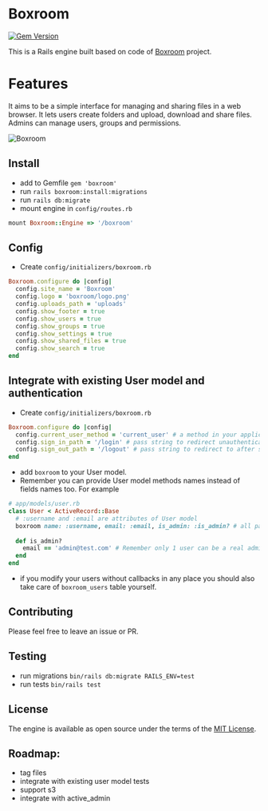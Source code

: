 # Boxroom
[![Gem Version](https://badge.fury.io/rb/boxroom.svg)](https://badge.fury.io/rb/boxroom)

This is a Rails engine built based on code of [Boxroom](https://github.com/mischa78/boxroom) project.

# Features
It aims to be a simple interface for managing and
sharing files in a web browser. It lets users create folders and upload, download
and share files. Admins can manage users, groups and permissions.

![Boxroom](https://res.cloudinary.com/skoba/image/upload/v1518819948/Boxroom_vzqhre.png)

## Install
- add to Gemfile `gem 'boxroom'`
- run `rails boxroom:install:migrations`
- run `rails db:migrate`
- mount engine in `config/routes.rb`
```ruby
mount Boxroom::Engine => '/boxroom'
```

## Config
- Create `config/initializers/boxroom.rb`
```ruby
Boxroom.configure do |config|
  config.site_name = 'Boxroom'
  config.logo = 'boxroom/logo.png'
  config.uploads_path = 'uploads'
  config.show_footer = true
  config.show_users = true
  config.show_groups = true
  config.show_settings = true
  config.show_shared_files = true
  config.show_search = true
end
```

## Integrate with existing User model and authentication
- Create `config/initializers/boxroom.rb`
```ruby
Boxroom.configure do |config|
  config.current_user_method = 'current_user' # a method in your application, which returns authenticated User, Boxroom's authentication is disabled
  config.sign_in_path = '/login' # pass string to redirect unauthenticated user to
  config.sign_out_path = '/logout' # pass string to redirect to after sign out, '/dashboard' for example. Or it could be sign out page of you main app
end
```
- add `boxroom` to your User model.
- Remember you can provide User model methods names instead of fields names too. For example
```ruby
# app/models/user.rb
class User < ActiveRecord::Base
  # :username and :email are attributes of User model
  boxroom name: :username, email: :email, is_admin: :is_admin? # all params are required
  
  def is_admin?
    email == 'admin@test.com' # Remember only 1 user can be a real admin
  end
end
```
- if you modify your users without callbacks in any place you should also take care of `boxroom_users` table yourself.

## Contributing
Please feel free to leave an issue or PR.

## Testing
- run migrations `bin/rails db:migrate RAILS_ENV=test`
- run tests `bin/rails test`

## License
The engine is available as open source under the terms of the [MIT License](http://opensource.org/licenses/MIT).

## Roadmap:
- tag files
- integrate with existing user model tests
- support s3
- integrate with active_admin
